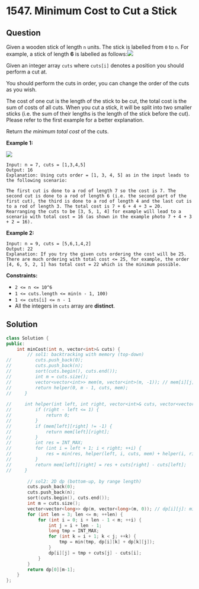 # 1547. Minimum Cost to Cut a Stick

## Question

Given a wooden stick of length `n` units. The stick is labelled from `0` to `n`. For example, a stick of length **6** is labelled as follows:![](https://assets.leetcode.com/uploads/2020/07/21/statement.jpg)

Given an integer array `cuts` where `cuts[i]` denotes a position you should perform a cut at.

You should perform the cuts in order, you can change the order of the cuts as you wish.

The cost of one cut is the length of the stick to be cut, the total cost is the sum of costs of all cuts. When you cut a stick, it will be split into two smaller sticks \(i.e. the sum of their lengths is the length of the stick before the cut\). Please refer to the first example for a better explanation.

Return _the minimum total cost_ of the cuts.

**Example 1:**

![](https://assets.leetcode.com/uploads/2020/07/23/e1.jpg)

```text
Input: n = 7, cuts = [1,3,4,5]
Output: 16
Explanation: Using cuts order = [1, 3, 4, 5] as in the input leads to the following scenario:

The first cut is done to a rod of length 7 so the cost is 7. The second cut is done to a rod of length 6 (i.e. the second part of the first cut), the third is done to a rod of length 4 and the last cut is to a rod of length 3. The total cost is 7 + 6 + 4 + 3 = 20.
Rearranging the cuts to be [3, 5, 1, 4] for example will lead to a scenario with total cost = 16 (as shown in the example photo 7 + 4 + 3 + 2 = 16).
```

**Example 2:**

```text
Input: n = 9, cuts = [5,6,1,4,2]
Output: 22
Explanation: If you try the given cuts ordering the cost will be 25.
There are much ordering with total cost <= 25, for example, the order [4, 6, 5, 2, 1] has total cost = 22 which is the minimum possible.
```

**Constraints:**

* `2 <= n <= 10^6`
* `1 <= cuts.length <= min(n - 1, 100)`
* `1 <= cuts[i] <= n - 1`
* All the integers in `cuts` array are **distinct**.

## Solution

```cpp
class Solution {
public:
    int minCost(int n, vector<int>& cuts) {
        // sol1: backtracking with memory (top-down)
//         cuts.push_back(0);
//         cuts.push_back(n);
//         sort(cuts.begin(), cuts.end());
//         int m = cuts.size();
//         vector<vector<int>> mem(m, vector<int>(m, -1)); // mem[i][j]: min cut cost for cuts[i:j]
//         return helper(0, m - 1, cuts, mem);
//     }
    
//     int helper(int left, int right, vector<int>& cuts, vector<vector<int>>& mem) {
//         if (right - left <= 1) {
//             return 0;
//         }
//         if (mem[left][right] != -1) {
//             return mem[left][right];
//         }
//         int res = INT_MAX;
//         for (int i = left + 1; i < right; ++i) {
//             res = min(res, helper(left, i, cuts, mem) + helper(i, right, cuts, mem));
//         }
//         return mem[left][right] = res + cuts[right] - cuts[left];
//     }
        
        // sol2: 2D dp (bottom-up, by range length)
        cuts.push_back(0);
        cuts.push_back(n);
        sort(cuts.begin(), cuts.end());
        int m = cuts.size();
        vector<vector<long>> dp(m, vector<long>(m, 0)); // dp[i][j]: min cut cost for cuts[i:j]
        for (int len = 3; len <= m; ++len) {
            for (int i = 0; i + len - 1 < m; ++i) {
                int j = i + len - 1;
                long tmp = INT_MAX;
                for (int k = i + 1; k < j; ++k) {
                    tmp = min(tmp, dp[i][k] + dp[k][j]);
                }
                dp[i][j] = tmp + cuts[j] - cuts[i];
            }
        }
        return dp[0][m-1];
    }
};
```

